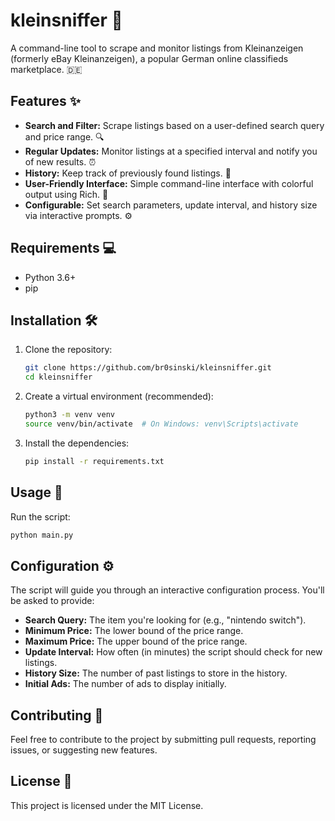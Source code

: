 # kleinsniffer 🔎

A command-line tool to scrape and monitor listings from Kleinanzeigen (formerly eBay Kleinanzeigen), a popular German online classifieds marketplace. 🇩🇪

## Features ✨

*   **Search and Filter:** Scrape listings based on a user-defined search query and price range. 🔍
*   **Regular Updates:** Monitor listings at a specified interval and notify you of new results. ⏰
*   **History:** Keep track of previously found listings. 📜
*   **User-Friendly Interface:** Simple command-line interface with colorful output using Rich. 🎨
*   **Configurable:** Set search parameters, update interval, and history size via interactive prompts. ⚙️

## Requirements 💻

*   Python 3.6+
*   pip

## Installation 🛠️

1.  Clone the repository:

    ```bash
    git clone https://github.com/br0sinski/kleinsniffer.git
    cd kleinsniffer
    ```

2.  Create a virtual environment (recommended):

    ```bash
    python3 -m venv venv
    source venv/bin/activate  # On Windows: venv\Scripts\activate
    ```

3.  Install the dependencies:

    ```bash
    pip install -r requirements.txt
    ```

## Usage 🚀

Run the script:

```bash
python main.py
```

## Configuration ⚙️

The script will guide you through an interactive configuration process. You'll be asked to provide:

*   **Search Query:** The item you're looking for (e.g., "nintendo switch").
*   **Minimum Price:** The lower bound of the price range.
*   **Maximum Price:** The upper bound of the price range.
*   **Update Interval:** How often (in minutes) the script should check for new listings.
*   **History Size:** The number of past listings to store in the history.
*   **Initial Ads:** The number of ads to display initially.

## Contributing 🤝

Feel free to contribute to the project by submitting pull requests, reporting issues, or suggesting new features.

## License 📄

This project is licensed under the MIT License.
